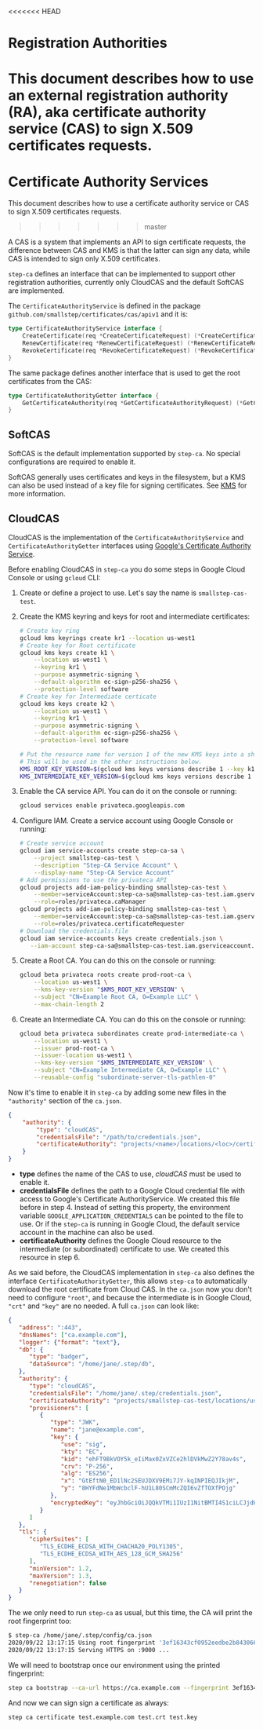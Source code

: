 <<<<<<< HEAD
# Registration Authorities

This document describes how to use an external registration authority (RA), aka
certificate authority service (CAS) to sign X.509 certificates requests.
=======
# Certificate Authority Services

This document describes how to use a certificate authority service or CAS to
sign X.509 certificates requests.
>>>>>>> master

A CAS is a system that implements an API to sign certificate requests, the
difference between CAS and KMS is that the latter can sign any data, while CAS
is intended to sign only X.509 certificates.

`step-ca` defines an interface that can be implemented to support other
registration authorities, currently only CloudCAS and the default SoftCAS are
implemented.

The `CertificateAuthorityService` is defined in the package
`github.com/smallstep/certificates/cas/apiv1` and it is:

```go
type CertificateAuthorityService interface {
    CreateCertificate(req *CreateCertificateRequest) (*CreateCertificateResponse, error)
    RenewCertificate(req *RenewCertificateRequest) (*RenewCertificateResponse, error)
    RevokeCertificate(req *RevokeCertificateRequest) (*RevokeCertificateResponse, error)
}
```

The same package defines another interface that is used to get the root
certificates from the CAS:

```go
type CertificateAuthorityGetter interface {
    GetCertificateAuthority(req *GetCertificateAuthorityRequest) (*GetCertificateAuthorityResponse, error)
}
```

## SoftCAS

SoftCAS is the default implementation supported by `step-ca`. No special
configurations are required to enable it.

SoftCAS generally uses certificates and keys in the filesystem, but a KMS can
also be used instead of a key file for signing certificates. See [KMS](kms.md)
for more information.

## CloudCAS

CloudCAS is the implementation of the `CertificateAuthorityService` and
`CertificateAuthorityGetter` interfaces using [Google's Certificate Authority
Service](https://cloud.google.com/certificate-authority-service/).

Before enabling CloudCAS in `step-ca` you do some steps in Google Cloud Console
or using `gcloud` CLI:

1. Create or define a project to use. Let's say the name is `smallstep-cas-test`.
2. Create the KMS keyring and keys for root and intermediate certificates:

   ```sh
   # Create key ring
   gcloud kms keyrings create kr1 --location us-west1
   # Create key for Root certificate
   gcloud kms keys create k1 \
       --location us-west1 \
       --keyring kr1 \
       --purpose asymmetric-signing \
       --default-algorithm ec-sign-p256-sha256 \
       --protection-level software
   # Create key for Intermediate certicate
   gcloud kms keys create k2 \
       --location us-west1 \
       --keyring kr1 \
       --purpose asymmetric-signing \
       --default-algorithm ec-sign-p256-sha256 \
       --protection-level software

   # Put the resource name for version 1 of the new KMS keys into a shell variable.
   # This will be used in the other instructions below.
   KMS_ROOT_KEY_VERSION=$(gcloud kms keys versions describe 1 --key k1 --keyring kr1 --location us-west1 --format "value(name)")
   KMS_INTERMEDIATE_KEY_VERSION=$(gcloud kms keys versions describe 1 --key k2 --keyring kr1 --location us-west1 --format "value(name)")
   ```

3. Enable the CA service API. You can do it on the console or running:

   ```sh
   gcloud services enable privateca.googleapis.com
   ```

4. Configure IAM. Create a service account using Google Console or running:

   ```sh
   # Create service account
   gcloud iam service-accounts create step-ca-sa \
       --project smallstep-cas-test \
       --description "Step-CA Service Account" \
       --display-name "Step-CA Service Account"
   # Add permissions to use the privateca API
   gcloud projects add-iam-policy-binding smallstep-cas-test \
       --member=serviceAccount:step-ca-sa@smallstep-cas-test.iam.gserviceaccount.com \
       --role=roles/privateca.caManager
   gcloud projects add-iam-policy-binding smallstep-cas-test \
       --member=serviceAccount:step-ca-sa@smallstep-cas-test.iam.gserviceaccount.com \
       --role=roles/privateca.certificateRequester
   # Download the credentials.file
   gcloud iam service-accounts keys create credentials.json \
      --iam-account step-ca-sa@smallstep-cas-test.iam.gserviceaccount.com
   ```

5. Create a Root CA. You can do this on the console or running:

   ```sh
   gcloud beta privateca roots create prod-root-ca \
       --location us-west1 \
       --kms-key-version "$KMS_ROOT_KEY_VERSION" \
       --subject "CN=Example Root CA, O=Example LLC" \
       --max-chain-length 2
   ```

6. Create an Intermediate CA. You can do this on the console or running:

   ```sh
   gcloud beta privateca subordinates create prod-intermediate-ca \
       --location us-west1 \
       --issuer prod-root-ca \
       --issuer-location us-west1 \
       --kms-key-version "$KMS_INTERMEDIATE_KEY_VERSION" \
       --subject "CN=Example Intermediate CA, O=Example LLC" \
       --reusable-config "subordinate-server-tls-pathlen-0"
   ```

Now it's time to enable it in `step-ca` by adding some new files in the
`"authority"` section of the `ca.json`.

```json
{
    "authority": {
        "type": "cloudCAS",
        "credentialsFile": "/path/to/credentials.json",
        "certificateAuthority": "projects/<name>/locations/<loc>/certificateAuthorities/<ca-name>",
    }
}
```

* **type** defines the name of the CAS to use, _cloudCAS_ must be used to enable it.
* **credentialsFile** defines the path to a Google Cloud credential file with
  access to Google's Certificate AuthorityService. We created this file before
  in step 4. Instead of setting this property, the environment variable
  `GOOGLE_APPLICATION_CREDENTIALS` can be pointed to the file to use. Or if the
  `step-ca` is running in Google Cloud, the default service account in the
  machine can also be used.
* **certificateAuthority** defines the Google Cloud resource to the intermediate
  (or subordinated) certificate to use. We created this resource in step 6.

As we said before, the CloudCAS implementation in `step-ca` also defines the
interface `CertificateAuthorityGetter`, this allows `step-ca` to automatically
download the root certificate from Cloud CAS. In the `ca.json` now you don't
need to configure `"root"`, and because the intermediate is in Google Cloud,
`"crt"` and `"key"` are no needed. A full `ca.json` can look like:

```json
{
   "address": ":443",
   "dnsNames": ["ca.example.com"],
   "logger": {"format": "text"},
   "db": {
      "type": "badger",
      "dataSource": "/home/jane/.step/db",
   },
   "authority": {
      "type": "cloudCAS",
      "credentialsFile": "/home/jane/.step/credentials.json",
      "certificateAuthority": "projects/smallstep-cas-test/locations/us-west1/certificateAuthorities/prod-intermediate-ca",
      "provisioners": [
         {
            "type": "JWK",
            "name": "jane@example.com",
            "key": {
               "use": "sig",
               "kty": "EC",
               "kid": "ehFT9BkVOY5k_eIiMax0ZxVZCe2hlDVkMwZ2Y78av4s",
               "crv": "P-256",
               "alg": "ES256",
               "x": "GtEftN0_ED1lNc2SEUJDXV9EMi7JY-kqINPIEQJIkjM",
               "y": "8HYFdNe1MbWcbclF-hU1L80SCmMcZQI6vZfTOXfPOjg"
            },
            "encryptedKey": "eyJhbGciOiJQQkVTMi1IUzI1NitBMTI4S1ciLCJjdHkiOiJqd2sranNvbiIsImVuYyI6IkEyNTZHQ00iLCJwMmMiOjEwMDAwMCwicDJzIjoiSjBSWnY5UFZrM3JKRUJkem5RbExzZyJ9.Fiwvo-RIKU5G6v5udeCT1nlX87ElxrocP2FcgNs3AqEz5OH9H4suew.NmzUJR_9xv8ynQC8.dqOveA_G5kn5lxjxnEZoJCystnJMVYLkZ_8CVzfJQhYchbZfNk_-FKdIuQxeWWBzvmomsILFNtLOIUoqSt30qk83lFyGQWN8Ke2bK5DhuwojF7RI_UqkMyiKP0F28Z4ZFhfQP5D2ZT_stoFaMlU8eak0-T8MOiBIfdAJTWM9x2DN-68mtUBuL5z5eU8bqsxELnjGauD_GHTdnduOosmYsw8vp_PmffTTwqUzDFH1RhkeSmRFRZntAizZMGYkxLamquHI3Jvuqiv4eeJ3yLqh3Ppyo_mVQKnxM7P9TyTxcvLkb2dB3K-cItl1fpsz92cy8euKsKG8n5-hKFRyPfY.j7jBN7nUwatoSsIZuNIwHA"
         }
      ]
   },
   "tls": {
      "cipherSuites": [
         "TLS_ECDHE_ECDSA_WITH_CHACHA20_POLY1305",
         "TLS_ECDHE_ECDSA_WITH_AES_128_GCM_SHA256"
      ],
      "minVersion": 1.2,
      "maxVersion": 1.3,
      "renegotiation": false
   }
}
```

The we only need to run `step-ca` as usual, but this time, the CA will print the
root fingerprint too:

```sh
$ step-ca /home/jane/.step/config/ca.json
2020/09/22 13:17:15 Using root fingerprint '3ef16343cf0952eedbe2b843066bb798fa7a7bceb16aa285e8b0399f661b28b7'
2020/09/22 13:17:15 Serving HTTPS on :9000 ...
```

We will need to bootstrap once our environment using the printed fingerprint:

```sh
step ca bootstrap --ca-url https://ca.example.com --fingerprint 3ef16343cf0952eedbe2b843066bb798fa7a7bceb16aa285e8b0399f661b28b7
```

And now we can sign sign a certificate as always:

```sh
step ca certificate test.example.com test.crt test.key
```
